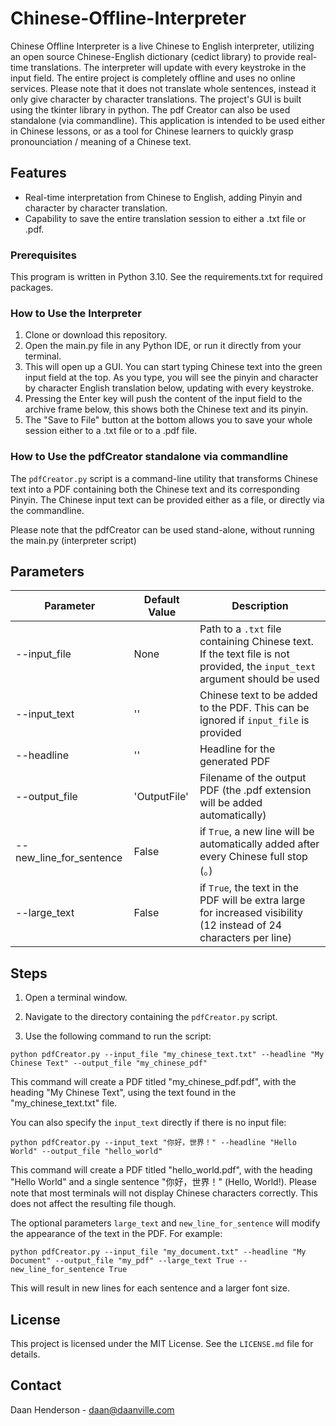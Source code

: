 # Chinese-Offline-Interpreter

Chinese Offline Interpreter is a live Chinese to English interpreter, utilizing an open source Chinese-English dictionary (cedict library) to provide real-time translations. The interpreter will update with every keystroke in the input field. The entire project is completely offline and uses no online services. Please note that it does not translate whole sentences, instead it only give character by character translations. The project's GUI is built using the tkinter library in python. The pdf Creator can also be used standalone (via commandline).
This application is intended to be used either in Chinese lessons, or as a tool for Chinese learners to quickly grasp pronounciation / meaning of a Chinese text.

## Features

- Real-time interpretation from Chinese to English, adding Pinyin and character by character translation.
- Capability to save the entire translation session to either a .txt file or .pdf.

### Prerequisites

This program is written in Python 3.10.
See the requirements.txt for required packages.

### How to Use the Interpreter

1. Clone or download this repository.
2. Open the main.py file in any Python IDE, or run it directly from your terminal.
3. This will open up a GUI. You can start typing Chinese text into the green input field at the top. As you type, you will see the pinyin and character by character English translation below, updating with every keystroke.
4. Pressing the Enter key will push the content of the input field to the archive frame below, this shows both the Chinese text and its pinyin.
5. The "Save to File" button at the bottom allows you to save your whole session either to a .txt file or to a .pdf file.

### How to Use the pdfCreator standalone via commandline

The `pdfCreator.py` script is a command-line utility that transforms Chinese text into a PDF containing both the Chinese text and its corresponding Pinyin. The Chinese input text can be provided either as a file, or directly via the commandline.

Please note that the pdfCreator can be used stand-alone, without running the main.py (interpreter script)

## Parameters
| Parameter | Default Value | Description |
| --- |---| --- |
| --input_file | None | Path to a `.txt` file containing Chinese text. If the text file is not provided, the `input_text` argument should be used |
| --input_text | '' | Chinese text to be added to the PDF. This can be ignored if `input_file` is provided |
| --headline | '' | Headline for the generated PDF |
| --output_file | 'OutputFile' | Filename of the output PDF (the .pdf extension will be added automatically)|
| --new_line_for_sentence | False | if `True`, a new line will be automatically added after every Chinese full stop (。)|
| --large_text | False | if `True`, the text in the PDF will be extra large for increased visibility (12 instead of 24 characters per line)|

## Steps

1. Open a terminal window.

2. Navigate to the directory containing the `pdfCreator.py` script.

3. Use the following command to run the script:
```
python pdfCreator.py --input_file "my_chinese_text.txt" --headline "My Chinese Text" --output_file "my_chinese_pdf"
```

This command will create a PDF titled "my_chinese_pdf.pdf", with the heading "My Chinese Text", using the text found in the "my_chinese_text.txt" file.

You can also specify the `input_text` directly if there is no input file:
```
python pdfCreator.py --input_text "你好，世界！" --headline "Hello World" --output_file "hello_world"
```

This command will create a PDF titled "hello_world.pdf", with the heading "Hello World" and a single sentence "你好，世界！" (Hello, World!).
Please note that most terminals will not display Chinese characters correctly. This does not affect the resulting file though.

The optional parameters `large_text` and `new_line_for_sentence` will modify the appearance of the text in the PDF. For example:
```
python pdfCreator.py --input_file "my_document.txt" --headline "My Document" --output_file "my_pdf" --large_text True --new_line_for_sentence True
```
This will result in new lines for each sentence and a larger font size.


## License

This project is licensed under the MIT License. See the `LICENSE.md` file for details.

## Contact

Daan Henderson - daan@daanville.com
